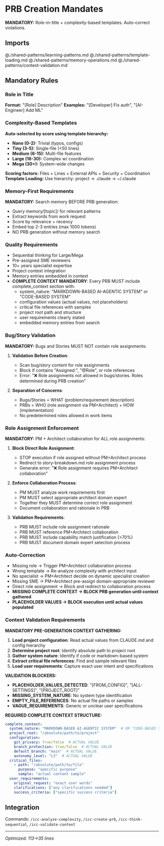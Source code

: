 # PRB Creation Mandates

**MANDATORY:** Role-in-title + complexity-based templates. Auto-correct violations.

## Imports
@./shared-patterns/learning-patterns.md
@./shared-patterns/template-loading.md
@./shared-patterns/memory-operations.md
@./shared-patterns/context-validation.md

## Mandatory Rules

### Role in Title
**Format:** "[Role] Description"
**Examples:** "[Developer] Fix auth", "[AI-Engineer] Add ML"

### Complexity-Based Templates
**Auto-selected by score using template hierarchy:**
- **Nano (0-2):** Trivial (typos, configs)
- **Tiny (3-5):** Single-file (<50 lines)
- **Medium (6-15):** Multi-file features
- **Large (16-30):** Complex w/ coordination
- **Mega (30+):** System-wide changes

**Scoring factors:** Files + Lines + External APIs + Security + Coordination
**Template Loading:** Use hierarchy: project → .claude → ~/.claude

### Memory-First Requirements
**MANDATORY:** Search memory BEFORE PRB generation:
- Query memory/[topic]/ for relevant patterns
- Extract keywords from work request
- Score by relevance + recency
- Embed top 2-3 entries (max 1000 tokens)
- NO PRB generation without memory search

### Quality Requirements
- Sequential thinking for Large/Mega
- Pre-assigned SME reviewers
- 10+ years specialist expertise
- Project context integration
- Memory entries embedded in context
- **COMPLETE CONTEXT MANDATORY**: Every PRB MUST include complete_context section with:
  - system_nature: "MARKDOWN-BASED AI-AGENTIC SYSTEM" or "CODE-BASED SYSTEM"
  - configuration values (actual values, not placeholders)
  - critical file references with samples
  - project root path and structure
  - user requirements clearly stated
  - embedded memory entries from search

### Bug/Story Validation
**MANDATORY:** Bugs and Stories MUST NOT contain role assignments:

1. **Validation Before Creation**:
   - Scan bug/story content for role assignments
   - Block if contains "Assigned:", "@Role", or role references
   - Error: "❌ Role assignments not allowed in bugs/stories. Roles determined during PRB creation"

2. **Separation of Concerns**:
   - Bugs/Stories = WHAT (problem/requirement description)
   - PRBs = WHO (role assignment via PM+Architect) + HOW (implementation)
   - No predetermined roles allowed in work items

### Role Assignment Enforcement
**MANDATORY:** PM + Architect collaboration for ALL role assignments:

1. **Block Direct Role Assignment**: 
   - STOP execution if role assigned without PM+Architect process
   - Redirect to story-breakdown.md role assignment process
   - Generate error: "❌ Role assignment requires PM+Architect collaboration"

2. **Enforce Collaboration Process**:
   - PM MUST analyze work requirements first
   - PM MUST select appropriate architect domain expert
   - Together they MUST determine correct role assignment
   - Document collaboration and rationale in PRB

3. **Validation Requirements**:
   - PRB MUST include role assignment rationale
   - PRB MUST reference PM+Architect collaboration
   - PRB MUST include capability match justification (>70%)
   - PRB MUST document domain expert selection process

### Auto-Correction
- Missing role → Trigger PM+Architect collaboration process
- Wrong template → Re-analyze complexity with architect input
- No specialist → PM+Architect decide on dynamic specialist creation
- Missing SME → PM+Architect pre-assign domain-appropriate reviewer
- Direct role assignment → Block and redirect to collaboration process
- **MISSING COMPLETE CONTEXT → BLOCK PRB generation until context gathered**
- **PLACEHOLDER VALUES → BLOCK execution until actual values populated**

### Context Validation Requirements

**MANDATORY PRE-GENERATION CONTEXT GATHERING:**
1. **Load project configuration**: Read actual values from CLAUDE.md and config hierarchy
2. **Determine project root**: Identify absolute path to project root
3. **Gather system nature**: Identify if code or markdown-based system
4. **Extract critical file references**: Find and sample relevant files
5. **Load user requirements**: Capture exact user intent and specifications

**VALIDATION BLOCKERS:**
- **PLACEHOLDER_VALUES_DETECTED**: "[FROM_CONFIG]", "[ALL-SETTINGS]", "[PROJECT_ROOT]"
- **MISSING_SYSTEM_NATURE**: No system type identification
- **EMPTY_FILE_REFERENCES**: No actual file paths or samples
- **VAGUE_REQUIREMENTS**: Generic or unclear user specifications

**REQUIRED COMPLETE CONTEXT STRUCTURE:**
```yaml
complete_context:
  system_nature: "MARKDOWN-BASED AI-AGENTIC SYSTEM"  # OR "CODE-BASED SYSTEM"
  project_root: "/absolute/path/to/project"
  configuration:
    git_privacy: true/false  # ACTUAL VALUE
    branch_protection: true/false  # ACTUAL VALUE
    default_branch: "main"  # ACTUAL VALUE
    autonomy_level: "L3"  # ACTUAL VALUE
  critical_files:
    - path: "/absolute/path/to/file"
      purpose: "specific purpose"
      sample: "actual content sample"
  user_requirements:
    original_request: "exact user words"
    clarifications: ["any clarifications needed"]
    success_criteria: ["specific success criteria"]
```

## Integration
Commands: `/icc-analyze-complexity`, `/icc-create-prb`, `/icc-think-sequential`, `/icc-validate-context`

---
*Optimized: 113→35 lines*